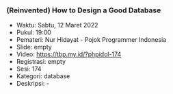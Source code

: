 ### (Reinvented) How to Design a Good Database 

- Waktu: Sabtu, 12 Maret 2022
- Pukul: 19:00
- Pemateri: Nur Hidayat - Pojok Programmer Indonesia
- Slide: empty
- Video: https://tbp.my.id/?phpidol-174
- Registrasi: empty
- Sesi: 174
- Kategori: database
- Deskripsi: -
